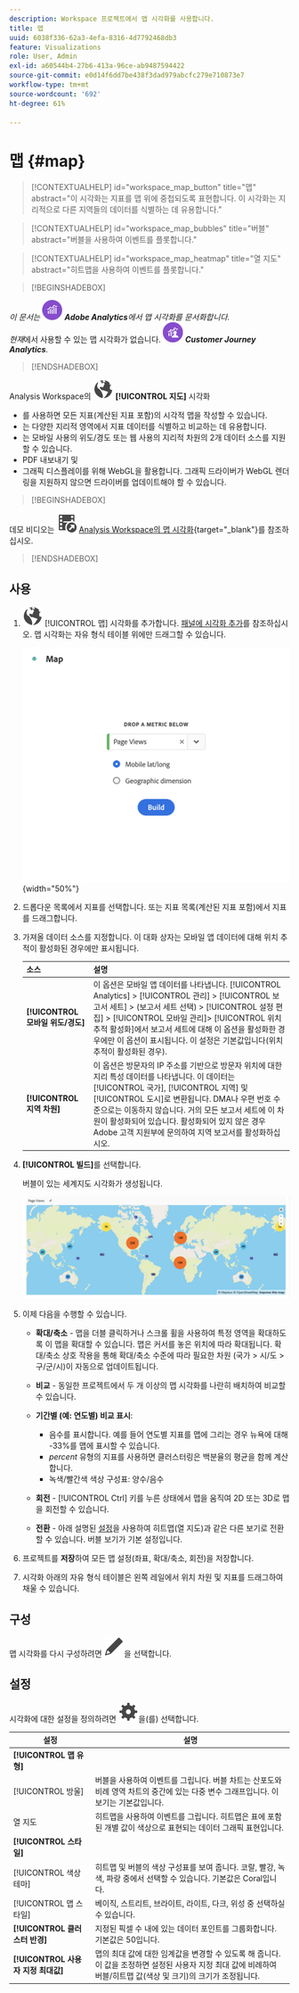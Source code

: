 ```yaml
---
description: Workspace 프로젝트에서 맵 시각화를 사용합니다.
title: 맵
uuid: 6038f336-62a3-4efa-8316-4d7792468db3
feature: Visualizations
role: User, Admin
exl-id: a60544b4-27b6-413a-96ce-ab9487594422
source-git-commit: e0d14f6dd7be438f3dad979abcfc279e710873e7
workflow-type: tm+mt
source-wordcount: '692'
ht-degree: 61%

---
```


# 맵 {#map}

<!-- markdownlint-disable MD034 -->

<!-- markdownlint-disable MD034 -->

>[!CONTEXTUALHELP]
>id="workspace_map_button"
>title="맵"
>abstract="이 시각화는 지표를 맵 위에 중첩되도록 표현합니다. 이 시각화는 지리적으로 다른 지역들의 데이터를 식별하는 데 유용합니다."

<!-- markdownlint-enable MD034 -->

<!-- markdownlint-disable MD034 -->

>[!CONTEXTUALHELP]
>id="workspace_map_bubbles"
>title="버블"
>abstract="버블을 사용하여 이벤트를 플롯합니다."

<!-- markdownlint-enable MD034 -->

<!-- markdownlint-disable MD034 -->

>[!CONTEXTUALHELP]
>id="workspace_map_heatmap"
>title="열 지도"
>abstract="히트맵을 사용하여 이벤트를 플롯합니다."

<!-- markdownlint-enable MD034 -->


>[!BEGINSHADEBOX]

_이 문서는_ ![AdobeAnalytics](/help/assets/icons/AdobeAnalytics.svg) _**Adobe Analytics**&#x200B;에서 맵 시각화를 문서화합니다._<br/>_현재_&#x200B;에서 사용할 수 있는 맵 시각화가 없습니다. ![CustomerJourneyAnalytics](/help/assets/icons/CustomerJourneyAnalytics.svg) _**Customer Journey Analytics**._

>[!ENDSHADEBOX]



Analysis Workspace의 ![지구](/help/assets/icons/Globe.svg) **[!UICONTROL 지도]** 시각화

* 를 사용하면 모든 지표(계산된 지표 포함)의 시각적 맵을 작성할 수 있습니다.
* 는 다양한 지리적 영역에서 지표 데이터를 식별하고 비교하는 데 유용합니다.
* 는 모바일 사용의 위도/경도 또는 웹 사용의 지리적 차원의 2개 데이터 소스를 지원할 수 있습니다.
* PDF 내보내기 및
* 그래픽 디스플레이를 위해 WebGL을 활용합니다. 그래픽 드라이버가 WebGL 렌더링을 지원하지 않으면 드라이버를 업데이트해야 할 수 있습니다.


>[!BEGINSHADEBOX]

데모 비디오는 ![VideoCheckedOut](/help/assets/icons/VideoCheckedOut.svg) [Analysis Workspace의 맵 시각화](https://video.tv.adobe.com/v/23559/?quality=12){target="_blank"}를 참조하십시오.

>[!ENDSHADEBOX]


## 사용

1. ![맵](/help/assets/icons/Globe.svg) [!UICONTROL 맵] 시각화를 추가합니다. [패널에 시각화 추가](freeform-analysis-visualizations.md#add-visualizations-to-a-panel)를 참조하십시오. 맵 시각화는 자유 형식 테이블 위에만 드래그할 수 있습니다.

   ![맵 구성](assets/map-configuration.png){width="50%"}

1. 드롭다운 목록에서 지표를 선택합니다. 또는 지표 목록(계산된 지표 포함)에서 지표를 드래그합니다.
1. 가져올 데이터 소스를 지정합니다. 이 대화 상자는 모바일 앱 데이터에 대해 위치 추적이 활성화된 경우에만 표시됩니다.

   | 소스 | 설명 |
   | --- | --- |
   | **[!UICONTROL 모바일 위도/경도]** | 이 옵션은 모바일 앱 데이터를 나타냅니다. [!UICONTROL Analytics] > [!UICONTROL 관리] > [!UICONTROL 보고서 세트] > (보고서 세트 선택) > [!UICONTROL 설정 편집] > [!UICONTROL 모바일 관리]> [!UICONTROL 위치 추적 활성화]에서 보고서 세트에 대해 이 옵션을 활성화한 경우에만 이 옵션이 표시됩니다. 이 설정은 기본값입니다(위치 추적이 활성화된 경우). |
   | **[!UICONTROL 지역 차원]** | 이 옵션은 방문자의 IP 주소를 기반으로 방문자 위치에 대한 지리 특성 데이터를 나타냅니다. 이 데이터는 [!UICONTROL 국가], [!UICONTROL 지역] 및 [!UICONTROL 도시]로 변환됩니다. DMA나 우편 번호 수준으로는 이동하지 않습니다. 거의 모든 보고서 세트에 이 차원이 활성화되어 있습니다. 활성화되어 있지 않은 경우 Adobe 고객 지원부에 문의하여 지역 보고서를 활성화하십시오. |

1. **[!UICONTROL 빌드]**&#x200B;를 선택합니다.

   버블이 있는 세계지도 시각화가 생성됩니다.

   ![](assets/bubble-world-view.png)

1. 이제 다음을 수행할 수 있습니다.

   * **확대/축소** - 맵을 더블 클릭하거나 스크롤 휠을 사용하여 특정 영역을 확대하도록 이 맵을 확대할 수 있습니다. 맵은 커서를 놓은 위치에 따라 확대됩니다. 확대/축소 상호 작용을 통해 확대/축소 수준에 따라 필요한 차원 (국가 > 시/도 > 구/군/시)이 자동으로 업데이트됩니다.
   * **비교** - 동일한 프로젝트에서 두 개 이상의 맵 시각화를 나란히 배치하여 비교할 수 있습니다.
   * **기간별 (예: 연도별) 비교 표시**:

      * 음수를 표시합니다. 예를 들어 연도별 지표를 맵에 그리는 경우 뉴욕에 대해 -33%를 맵에 표시할 수 있습니다.
      * *percent* 유형의 지표를 사용하면 클러스터링은 백분율의 평균을 함께 계산합니다.
      * 녹색/빨간색 색상 구성표: 양수/음수

   * **회전** - [!UICONTROL Ctrl] 키를 누른 상태에서 맵을 움직여 2D 또는 3D로 맵을 회전할 수 있습니다.

   * **전환** - 아래 설명된 [설정](/help/analyze/analysis-workspace/visualizations/map-visualization.md#section_5F89C620A6AA42BC8E0955478B3A427E)을 사용하여 히트맵(열 지도)과 같은 다른 보기로 전환할 수 있습니다. 버블 보기가 기본 설정입니다.

1. 프로젝트를 **저장**&#x200B;하여 모든 맵 설정(좌표, 확대/축소, 회전)을 저장합니다.
1. 시각화 아래의 자유 형식 테이블은 왼쪽 레일에서 위치 차원 및 지표를 드래그하여 채울 수 있습니다.



## 구성

맵 시각화를 다시 구성하려면 ![편집](/help/assets/icons/Edit.svg)을 선택합니다.


## 설정

시각화에 대한 설정을 정의하려면 ![설정](/help/assets/icons/Setting.svg)을(를) 선택합니다.

| 설정 | 설명 |
|--- |--- |
| **[!UICONTROL 맵 유형]** | |
| [!UICONTROL 방울] | 버블을 사용하여 이벤트를 그립니다. 버블 차트는 산포도와 비례 영역 차트의 중간에 있는 다중 변수 그래프입니다. 이 보기는 기본값입니다. |
| 열 지도 | 히트맵을 사용하여 이벤트를 그립니다. 히트맵은 표에 포함된 개별 값이 색상으로 표현되는 데이터 그래픽 표현입니다. |
| **[!UICONTROL 스타일]** | |
| [!UICONTROL 색상 테마] | 히트맵 및 버블의 색상 구성표를 보여 줍니다. 코랄, 빨강, 녹색, 파랑 중에서 선택할 수 있습니다. 기본값은 Coral입니다. |
| [!UICONTROL 맵 스타일] | 베이직, 스트리트, 브라이트, 라이트, 다크, 위성 중 선택하실 수 있습니다. |
| **[!UICONTROL 클러스터 반경]** | 지정된 픽셀 수 내에 있는 데이터 포인트를 그룹화합니다. 기본값은 50입니다. |
| **[!UICONTROL 사용자 지정 최대값]** | 맵의 최대 값에 대한 임계값을 변경할 수 있도록 해 줍니다. 이 값을 조정하면 설정된 사용자 지정 최대 값에 비례하여 버블/히트맵 값(색상 및 크기)의 크기가 조정됩니다. |

<!--
## Build a time-parting heatmap

Here is a video on the topic:

>[!VIDEO](https://video.tv.adobe.com/v/26991/?quality=12)

-->

